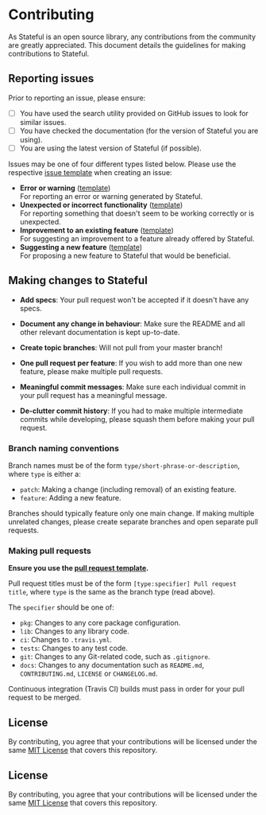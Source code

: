 # Contributing

As Stateful is an open source library, any contributions from the community are greatly appreciated. This document details the guidelines for making contributions to Stateful.

## Reporting issues

Prior to reporting an issue, please ensure:

- [ ] You have used the search utility provided on GitHub issues to look for similar issues.
- [ ] You have checked the documentation (for the version of Stateful you are using).
- [ ] You are using the latest version of Stateful (if possible).

Issues may be one of four different types listed below. Please use the respective [issue template](/.github/ISSUE_TEMPLATE) when creating an issue:

- **Error or warning** ([template](/.github/ISSUE_TEMPLATE/error-or-warning.md))<br>For reporting an error or warning generated by Stateful.
- **Unexpected or incorrect functionality** ([template](/.github/ISSUE_TEMPLATE/unexpected.md))<br>For reporting something that doesn't seem to be working correctly or is unexpected.
- **Improvement to an existing feature** ([template](/.github/ISSUE_TEMPLATE/improvement.md))<br>For suggesting an improvement to a feature already offered by Stateful.
- **Suggesting a new feature** ([template](/.github/ISSUE_TEMPLATE/new-feature.md))<br>For proposing a new feature to Stateful that would be beneficial.

## Making changes to Stateful

- **Add specs**: Your pull request won't be accepted if it doesn't have any specs.

- **Document any change in behaviour**: Make sure the README and all other relevant documentation is kept up-to-date.

- **Create topic branches**: Will not pull from your master branch!

- **One pull request per feature**: If you wish to add more than one new feature, please make multiple pull requests.

- **Meaningful commit messages**: Make sure each individual commit in your pull request has a meaningful message.

- **De-clutter commit history**: If you had to make multiple intermediate commits while developing, please squash them before making your pull request.

### Branch naming conventions

Branch names must be of the form `type/short-phrase-or-description`, where `type` is either a:

- `patch`: Making a change (including removal) of an existing feature.
- `feature`: Adding a new feature.

Branches should typically feature only one main change. If making multiple unrelated changes, please create separate branches and open separate pull requests.

### Making pull requests

**Ensure you use the [pull request template](/.github/PULL_REQUEST_TEMPLATE.md).**

Pull request titles must be of the form `[type:specifier] Pull request title`, where `type` is the same as the branch type (read above).

The `specifier` should be one of:

- `pkg`: Changes to any core package configuration.
- `lib`: Changes to any library code.
- `ci`: Changes to `.travis.yml`.
- `tests`: Changes to any test code.
- `git`: Changes to any Git-related code, such as `.gitignore`.
- `docs`: Changes to any documentation such as `README.md`, `CONTRIBUTING.md`, `LICENSE` or `CHANGELOG.md`.

Continuous integration (Travis CI) builds must pass in order for your pull request to be merged.

## License

By contributing, you agree that your contributions will be licensed under the same [MIT License](/LICENSE) that covers this repository.

## License

By contributing, you agree that your contributions will be licensed under the same [MIT License](/LICENSE) that covers this repository.